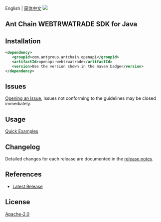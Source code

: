 English | [简体中文](README-CN.md)
![](https://aliyunsdk-pages.alicdn.com/icons/AlibabaCloud.svg)

## Ant Chain WEBTRWATRADE SDK for Java

## Installation

```xml
<dependency>
   <groupId>com.antgroup.antchain.openapi</groupId>
   <artifactId>openapi-webtrwatrade</artifactId>
   <version>Use the version shown in the maven badge</version>
</dependency>
```

## Issues
[Opening an Issue](https://github.com/alipay/antchain-openapi-prod-sdk/issues/new), Issues not conforming to the guidelines may be closed immediately.

## Usage
[Quick Examples](https://github.com/alipay/antchain-openapi-prod-sdk/blob/master/docs/0-Examples-EN.md#quick-examples)

## Changelog
Detailed changes for each release are documented in the [release notes](./ChangeLog.txt).

## References
* [Latest Release](https://github.com/alipay/antchain-openapi-prod-sdk/)

## License
[Apache-2.0](http://www.apache.org/licenses/LICENSE-2.0)
